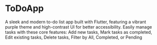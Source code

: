 # ToDoApp
A sleek and modern to-do list app built with Flutter, featuring a vibrant purple theme and high-contrast UI for better accessibility. Easily manage tasks with these core features: Add new tasks, Mark tasks as completed, Edit existing tasks, Delete tasks, Filter by All, Completed, or Pending
